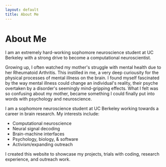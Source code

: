 ```yaml
---
layout: default
title: About Me
---
```


<div markdown="1">

# About Me 
I am an extremely hard-working sophomore neuroscience student at UC Berkeley with a strong drive to become a computational neuroscientist. 

Growing up, I often watched my mother's struggle with mental health due to her Rheumatoid Arthritis. This instilled in me, a very deep curiousity for the physical processes of mental illness on the brain. I found myself fascinated by the way mental illness could change an individual's reality, their psyche overtaken by a disorder's seemingly mind-gripping effects. What I felt was so confusing about my mother, became something I could finally put into words with psychology and neuroscience.




I am a sophomore neuroscience student at UC Berkeley working towards a career in brain research. My interests include:

- Computational neuroscience  
- Neural signal decoding  
- Brain-machine interfaces  
- Psychology, biology, & software  
- Activism/expanding outreach

I created this website to showcase my projects, trials with coding, research experience, and outreach work.
